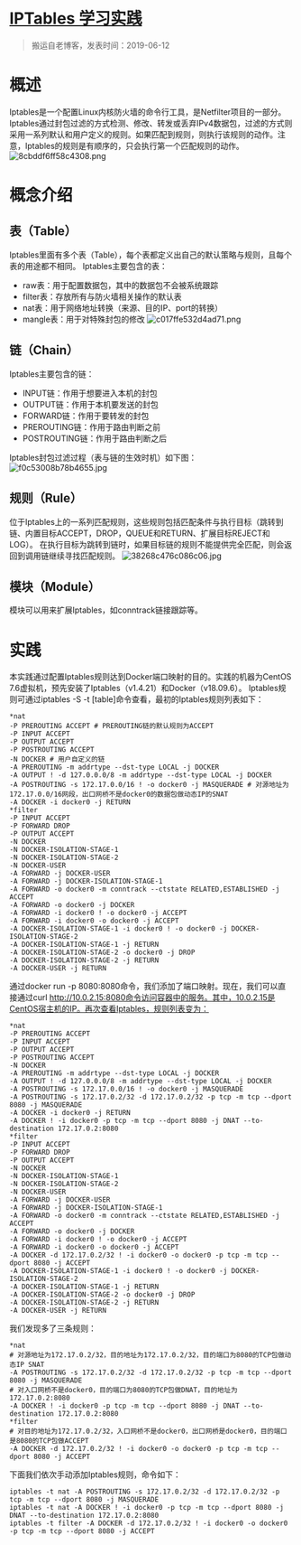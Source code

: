 # [IPTables 学习实践](https://github.com/zzy131250/gitblog/issues/28)

> 搬运自老博客，发表时间：2019-06-12

# 概述
Iptables是一个配置Linux内核防火墙的命令行工具，是Netfilter项目的一部分。Iptables通过封包过滤的方式检测、修改、转发或丢弃IPv4数据包，过滤的方式则采用一系列默认和用户定义的规则。如果匹配到规则，则执行该规则的动作。注意，Iptables的规则是有顺序的，只会执行第一个匹配规则的动作。
![8cbddf6ff58c4308.png](https://github.com/zzy131250/gitblog/assets/7437470/38e96b68-d0df-4596-aba3-186f7ce671dc)

# 概念介绍
## 表（Table）
Iptables里面有多个表（Table），每个表都定义出自己的默认策略与规则，且每个表的用途都不相同。
Iptables主要包含的表：

- raw表：用于配置数据包，其中的数据包不会被系统跟踪
- filter表：存放所有与防火墙相关操作的默认表
- nat表：用于网络地址转换（来源、目的IP、port的转换）
- mangle表：用于对特殊封包的修改
![c017ffe532d4ad71.png](https://github.com/zzy131250/gitblog/assets/7437470/0a45ef67-4dde-40d1-a309-77ad79e59492)

## 链（Chain）
Iptables主要包含的链：

- INPUT链：作用于想要进入本机的封包
- OUTPUT链：作用于本机要发送的封包
- FORWARD链：作用于要转发的封包
- PREROUTING链：作用于路由判断之前
- POSTROUTING链：作用于路由判断之后

Iptables封包过滤过程（表与链的生效时机）如下图：
![f0c53008b78b4655.jpg](https://github.com/zzy131250/gitblog/assets/7437470/c48f2337-6f74-4eb9-96dc-05eb07645530)

## 规则（Rule）
位于Iptables上的一系列匹配规则，这些规则包括匹配条件与执行目标（跳转到链、内置目标ACCEPT，DROP，QUEUE和RETURN、扩展目标REJECT和LOG）。
在执行目标为跳转到链时，如果目标链的规则不能提供完全匹配，则会返回到调用链继续寻找匹配规则。
![38268c476c086c06.jpg](https://github.com/zzy131250/gitblog/assets/7437470/74a0b7c7-b15a-4bcf-b271-1c1f095ee387)

## 模块（Module）
模块可以用来扩展Iptables，如conntrack链接跟踪等。

# 实践
本实践通过配置Iptables规则达到Docker端口映射的目的。实践的机器为CentOS 7.6虚拟机，预先安装了Iptables（v1.4.21）和Docker（v18.09.6）。
Iptables规则可通过iptables -S -t [table]命令查看，最初的Iptables规则列表如下：

```
*nat
-P PREROUTING ACCEPT # PREROUTING链的默认规则为ACCEPT
-P INPUT ACCEPT
-P OUTPUT ACCEPT
-P POSTROUTING ACCEPT
-N DOCKER # 用户自定义的链
-A PREROUTING -m addrtype --dst-type LOCAL -j DOCKER
-A OUTPUT ! -d 127.0.0.0/8 -m addrtype --dst-type LOCAL -j DOCKER
-A POSTROUTING -s 172.17.0.0/16 ! -o docker0 -j MASQUERADE # 对源地址为172.17.0.0/16网段，出口网桥不是docker0的数据包做动态IP的SNAT
-A DOCKER -i docker0 -j RETURN
*filter
-P INPUT ACCEPT
-P FORWARD DROP
-P OUTPUT ACCEPT
-N DOCKER
-N DOCKER-ISOLATION-STAGE-1
-N DOCKER-ISOLATION-STAGE-2
-N DOCKER-USER
-A FORWARD -j DOCKER-USER
-A FORWARD -j DOCKER-ISOLATION-STAGE-1
-A FORWARD -o docker0 -m conntrack --ctstate RELATED,ESTABLISHED -j ACCEPT
-A FORWARD -o docker0 -j DOCKER
-A FORWARD -i docker0 ! -o docker0 -j ACCEPT
-A FORWARD -i docker0 -o docker0 -j ACCEPT
-A DOCKER-ISOLATION-STAGE-1 -i docker0 ! -o docker0 -j DOCKER-ISOLATION-STAGE-2
-A DOCKER-ISOLATION-STAGE-1 -j RETURN
-A DOCKER-ISOLATION-STAGE-2 -o docker0 -j DROP
-A DOCKER-ISOLATION-STAGE-2 -j RETURN
-A DOCKER-USER -j RETURN
```

通过docker run -p 8080:8080命令，我们添加了端口映射。现在，我们可以直接通过curl http://10.0.2.15:8080命令访问容器中的服务。其中，10.0.2.15是CentOS宿主机的IP。再次查看Iptables，规则列表变为：

```
*nat
-P PREROUTING ACCEPT
-P INPUT ACCEPT
-P OUTPUT ACCEPT
-P POSTROUTING ACCEPT
-N DOCKER
-A PREROUTING -m addrtype --dst-type LOCAL -j DOCKER
-A OUTPUT ! -d 127.0.0.0/8 -m addrtype --dst-type LOCAL -j DOCKER
-A POSTROUTING -s 172.17.0.0/16 ! -o docker0 -j MASQUERADE
-A POSTROUTING -s 172.17.0.2/32 -d 172.17.0.2/32 -p tcp -m tcp --dport 8080 -j MASQUERADE
-A DOCKER -i docker0 -j RETURN
-A DOCKER ! -i docker0 -p tcp -m tcp --dport 8080 -j DNAT --to-destination 172.17.0.2:8080
*filter
-P INPUT ACCEPT
-P FORWARD DROP
-P OUTPUT ACCEPT
-N DOCKER
-N DOCKER-ISOLATION-STAGE-1
-N DOCKER-ISOLATION-STAGE-2
-N DOCKER-USER
-A FORWARD -j DOCKER-USER
-A FORWARD -j DOCKER-ISOLATION-STAGE-1
-A FORWARD -o docker0 -m conntrack --ctstate RELATED,ESTABLISHED -j ACCEPT
-A FORWARD -o docker0 -j DOCKER
-A FORWARD -i docker0 ! -o docker0 -j ACCEPT
-A FORWARD -i docker0 -o docker0 -j ACCEPT
-A DOCKER -d 172.17.0.2/32 ! -i docker0 -o docker0 -p tcp -m tcp --dport 8080 -j ACCEPT
-A DOCKER-ISOLATION-STAGE-1 -i docker0 ! -o docker0 -j DOCKER-ISOLATION-STAGE-2
-A DOCKER-ISOLATION-STAGE-1 -j RETURN
-A DOCKER-ISOLATION-STAGE-2 -o docker0 -j DROP
-A DOCKER-ISOLATION-STAGE-2 -j RETURN
-A DOCKER-USER -j RETURN
```

我们发现多了三条规则：
```
*nat
# 对源地址为172.17.0.2/32，目的地址为172.17.0.2/32，目的端口为8080的TCP包做动态IP SNAT
-A POSTROUTING -s 172.17.0.2/32 -d 172.17.0.2/32 -p tcp -m tcp --dport 8080 -j MASQUERADE
# 对入口网桥不是docker0，目的端口为8080的TCP包做DNAT，目的地址为172.17.0.2:8080
-A DOCKER ! -i docker0 -p tcp -m tcp --dport 8080 -j DNAT --to-destination 172.17.0.2:8080
*filter
# 对目的地址为172.17.0.2/32，入口网桥不是docker0，出口网桥是docker0，目的端口是8080的TCP包做ACCEPT
-A DOCKER -d 172.17.0.2/32 ! -i docker0 -o docker0 -p tcp -m tcp --dport 8080 -j ACCEPT
```
下面我们依次手动添加Iptables规则，命令如下：
```
iptables -t nat -A POSTROUTING -s 172.17.0.2/32 -d 172.17.0.2/32 -p tcp -m tcp --dport 8080 -j MASQUERADE
iptables -t nat -A DOCKER ! -i docker0 -p tcp -m tcp --dport 8080 -j DNAT --to-destination 172.17.0.2:8080
iptables -t filter -A DOCKER -d 172.17.0.2/32 ! -i docker0 -o docker0 -p tcp -m tcp --dport 8080 -j ACCEPT
```